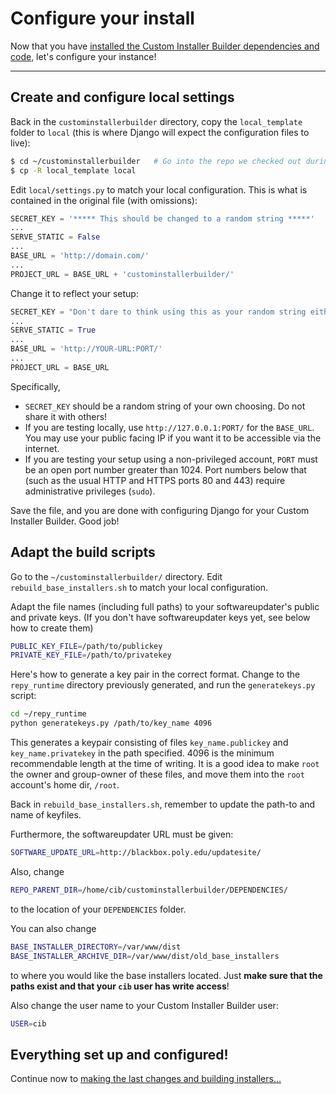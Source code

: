# Configure your install

Now that you have [installed the Custom Installer Builder dependencies and code](https://github.com/SeattleTestbed/docs/blob/master/Operating/CustomInstallerBuilder/Installation.md), let's configure your instance!

-----


## Create and configure local settings
Back in the `custominstallerbuilder` directory, copy the `local_template` folder to `local` (this is where Django will expect the configuration files to live):

```sh
$ cd ~/custominstallerbuilder   # Go into the repo we checked out during setup
$ cp -R local_template local
```

Edit `local/settings.py` to match your local configuration. This is what is contained in the original file (with omissions):

```python
SECRET_KEY = '***** This should be changed to a random string *****'
...
SERVE_STATIC = False
...
BASE_URL = 'http://domain.com/'
...
PROJECT_URL = BASE_URL + 'custominstallerbuilder/'
```


Change it to reflect your setup:
```python
SECRET_KEY = "Don't dare to think using this as your random string either"
...
SERVE_STATIC = True
...	
BASE_URL = 'http://YOUR-URL:PORT/'
...
PROJECT_URL = BASE_URL
```

Specifically,
* `SECRET_KEY` should be a random string of your own choosing. Do not share it with others!
* If you are testing locally, use `http://127.0.0.1:PORT/` for the `BASE_URL`. You may use your public facing IP if you want it to be accessible via the internet.
* If you are testing your setup using a non-privileged account, `PORT` must be an open port number greater than 1024. Port numbers below that (such as the usual HTTP and HTTPS ports 80 and 443) require administrative privileges (`sudo`).

Save the file, and you are done with configuring Django for your Custom Installer Builder. Good job!

## Adapt the build scripts
Go to the `~/custominstallerbuilder/` directory. Edit `rebuild_base_installers.sh` to match your local configuration.

Adapt the file names (including full paths) to your softwareupdater's public and private keys. (If you don't have softwareupdater keys yet, see below how to create them)
```sh
PUBLIC_KEY_FILE=/path/to/publickey
PRIVATE_KEY_FILE=/path/to/privatekey
```

Here's how to generate a key pair in the correct format. Change to the `repy_runtime` directory previously generated, and run the `generatekeys.py` script:
```sh
cd ~/repy_runtime
python generatekeys.py /path/to/key_name 4096
```

This generates a keypair consisting of files `key_name.publickey` and `key_name.privatekey` in the path specified. 4096 is the minimum recommendable length at the time of writing. It is a good idea to make `root` the owner and group-owner of these files, and move them into the `root` account's home dir, `/root`.


Back in `rebuild_base_installers.sh`, remember to update the path-to and name of keyfiles.

Furthermore, the softwareupdater URL must be given:
```sh
SOFTWARE_UPDATE_URL=http://blackbox.poly.edu/updatesite/
```

Also, change
```sh
REPO_PARENT_DIR=/home/cib/custominstallerbuilder/DEPENDENCIES/
```
to the location of your `DEPENDENCIES` folder.

You can also change 
```sh
BASE_INSTALLER_DIRECTORY=/var/www/dist
BASE_INSTALLER_ARCHIVE_DIR=/var/www/dist/old_base_installers
```

to where you would like the base installers located. Just **make sure that the paths exist and that your `cib` user has write access**!

Also change the user name to your Custom Installer Builder user:
```sh
USER=cib
```

## Everything set up and configured!

Continue now to [making the last changes and building installers...](https://github.com/SeattleTestbed/docs/blob/master/Operating/CustomInstallerBuilder/CustomizationAndBuild.md)